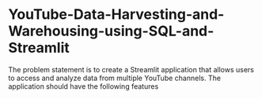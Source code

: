 # YouTube-Data-Harvesting-and-Warehousing-using-SQL-and-Streamlit
The problem statement is to create a Streamlit application that allows users to access and analyze data from multiple YouTube channels. The application should have the following features
